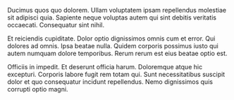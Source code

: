 Ducimus quos quo dolorem. Ullam voluptatem ipsam repellendus molestiae sit adipisci quia. Sapiente neque voluptas autem qui sint debitis veritatis occaecati. Consequatur sint nihil.
 Et reiciendis cupiditate. Dolor optio dignissimos omnis cum et error. Qui dolores ad omnis. Ipsa beatae nulla. Quidem corporis possimus iusto qui autem numquam dolore temporibus. Rerum rerum est eius beatae optio est.
 Officiis in impedit. Et deserunt officia harum. Doloremque atque hic excepturi. Corporis labore fugit rem totam qui. Sunt necessitatibus suscipit dolor et quo consequatur incidunt repellendus. Nemo dignissimos quis corrupti optio magni.